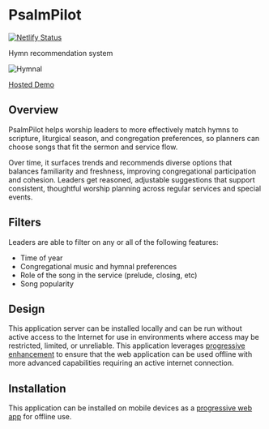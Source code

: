# PsalmPilot

[![Netlify Status](https://api.netlify.com/api/v1/badges/2a6231be-694f-4150-b8b4-fcfc77e78d0b/deploy-status)](https://app.netlify.com/projects/psalm-pilot/deploys)

Hymn recommendation system

![Hymnal](https://upload.wikimedia.org/wikipedia/commons/thumb/9/92/Photographs_of_%C3%89glise_Saint-Thomas-d%27Aquin%2C_Qu%C3%A9bec%2C_Canada_02.jpg/330px-Photographs_of_%C3%89glise_Saint-Thomas-d%27Aquin%2C_Qu%C3%A9bec%2C_Canada_02.jpg)

[Hosted Demo](https://jncraton.github.io/psalm-pilot/)

## Overview

PsalmPilot helps worship leaders to more effectively match hymns to scripture, liturgical season, and congregation preferences, so planners can choose songs that fit the sermon and service flow.

Over time, it surfaces trends and recommends diverse options that balances familiarity and freshness, improving congregational participation and cohesion. Leaders get reasoned, adjustable suggestions that support consistent, thoughtful worship planning across regular services and special events.

## Filters

Leaders are able to filter on any or all of the following features:

- Time of year
- Congregational music and hymnal preferences
- Role of the song in the service (prelude, closing, etc)
- Song popularity

## Design

This application server can be installed locally and can be run without active access to the Internet for use in environments where access may be restricted, limited, or unreliable. This application leverages [progressive enhancement](https://en.wikipedia.org/wiki/Progressive_enhancement) to ensure that the web application can be used offline with more advanced capabilities requiring an active internet connection.

## Installation

This application can be installed on mobile devices as a [progressive web app](https://en.wikipedia.org/wiki/Progressive_web_app) for offline use.
